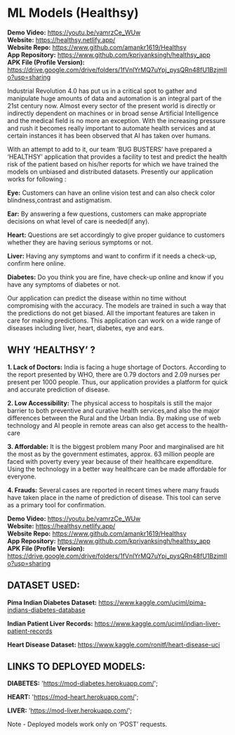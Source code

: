 # ML Models (Healthsy)

**Demo Video:** https://youtu.be/vamrzCe_WUw<br>
**Website:** https://healthsy.netlify.app/<br>
**Website Repo:** https://www.github.com/amankr1619/Healthsy<br>
**App Repository:** https://www.github.com/kpriyanksingh/healthsy_app<br>
**APK File (Profile Version):** https://drive.google.com/drive/folders/1fVnlYrMQ7uYpj_pysQRn48fU1BzjmIIo?usp=sharing

Industrial Revolution 4.0 has put us in a critical spot to gather and manipulate huge amounts of data and automation is an integral part of the 21st century now. Almost every sector of the present world is directly or indirectly dependent on machines or in broad sense Artificial Intelligence and the medical field is no more an exception. With the increasing pressure and rush it becomes really important to automate health services and at certain instances it has been observed that AI has taken over humans. 

With an attempt to add to it, our team ‘BUG BUSTERS’ have prepared a ‘HEALTHSY’ application that provides a facility to test and predict the health risk of the patient based on his/her reports for which we have trained the models on unbiased and distributed datasets. 
Presently our application works for following :

**Eye:** Customers can have an online vision test and can also check color blindness,contrast and     astigmatism.

**Ear:** By answering a few questions, customers can make appropriate decisions on what level of care is needed(if any). 

**Heart:** Questions are set accordingly to give proper guidance to customers whether they are having serious symptoms or not.

**Liver:** Having any symptoms and want to confirm if it needs a check-up, confirm here online.

**Diabetes:** Do you think you are fine, have check-up online and know if you have any symptoms of diabetes or not.

Our application can predict the disease within no time without compromising with the accuracy.
The models are trained in such a way that the predictions do not get biased. All the important features are taken in care for making predictions. This application can work on a wide range of diseases including liver, heart, diabetes, eye and ears.

## WHY ‘HEALTHSY’ ?

**1. Lack of Doctors:** India is facing a huge shortage of Doctors. According to the report presented by WHO, there are 0.79 doctors  and 2.09 nurses per present per 1000 people. Thus, our application provides a platform for quick and accurate prediction of disease.

**2. Low Accessibility:** The physical access to hospitals is still the major barrier to both preventive and curative health services,and also the major differences between the Rural and the Urban India. By making use of web technology and  AI people in remote areas can also get access to the health-care

**3. Affordable:** It is the biggest problem many Poor and marginalised are hit the most as by the government estimates, approx. 63 million  people are faced with poverty every year because of their healthcare expenditure. Using the technology in a better way healthcare can be made affordable for everyone.

**4. Frauds:** Several cases are reported in recent times where many frauds have taken place in the name of prediction of disease. This tool can serve  as a primary tool for confirmation. 

**Demo Video:** https://youtu.be/vamrzCe_WUw<br>
**Website:** https://healthsy.netlify.app/<br>
**Website Repo:** https://www.github.com/amankr1619/Healthsy<br>
**App Repository:** https://www.github.com/kpriyanksingh/healthsy_app<br>
**APK File (Profile Version):** https://drive.google.com/drive/folders/1fVnlYrMQ7uYpj_pysQRn48fU1BzjmIIo?usp=sharing

## DATASET USED:
**Pima Indian Diabetes Dataset:** https://www.kaggle.com/uciml/pima-indians-diabetes-database

**Indian Patient Liver Records:** https://www.kaggle.com/uciml/indian-liver-patient-records

**Heart Disease Dataset:** https://www.kaggle.com/ronitf/heart-disease-uci

## LINKS TO DEPLOYED MODELS:

**DIABETES:** 'https://mod-diabetes.herokuapp.com/';

**HEART:** 'https://mod-heart.herokuapp.com/';

**LIVER:** 'https://mod-liver.herokuapp.com/';

Note - Deployed models work only on ‘POST’ requests.

